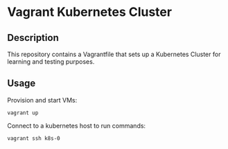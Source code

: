 # Vagrant Kubernetes Cluster
## Description
This repository contains a Vagrantfile that sets up a Kubernetes Cluster for learning and testing purposes. 
## Usage
Provision and start VMs:
```
vagrant up
```
Connect to a kubernetes host to run commands:
```
vagrant ssh k8s-0
```